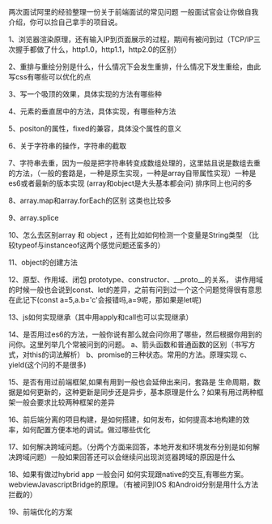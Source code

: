 两次面试阿里的经验整理一份关于前端面试的常见问题 一般面试官会让你做自我介绍，你可以捡自己拿手的项目说。

1、浏览器渲染原理，还有输入IP到页面展示的过程，期间有被问到过（TCP/IP三次握手都做了什么，http1.0，http1.1，http2.0的区别）

2、重排与重绘分别是什么，什么情况下会发生重排，什么情况下发生重绘，由此写css有哪些可以优化的点

3、写一个吸顶的效果，具体实现的方法有哪些种

4、元素的垂直居中的方法，具体实现，有哪些种方法

5、positon的属性，fixed的兼容，具体没个属性的意义

6、关于字符串的操作，字符串的截取

7、字符串去重，因为一般是把字符串转变成数组处理的，这里姑且说是数组去重的方法，（一般的套路是，一种是原生实现，一种是array自带属性实现）一种是es6或者最新的版本实现 (array和object是大头基本都会问) 排序同上也问的多

8、array.map和array.forEach的区别 这类也比较多

9、array.splice

10、怎么去区别array 和 object ，还有比如如何检测一个变量是String类型 （比较typeof与instanceof这两个感觉问题还蛮多的）

11、object的创建方法

12、原型、作用域、闭包
prototype、constructor、__proto__的关系， 讲作用域的时候一般也会说到const、let的差异，之前有问到过一个这个问题觉得很有意思在此记下(const a=5,a.b='c'会报错吗,a=9呢，那如果是let呢)

13、js如何实现继承（其中用apply和call也可以实现继承）

14、是否用过es6的方法，一般你说有那么就会问你用了哪些，然后根据你用到的问你。这里列举几个常被问到的问题。 a、箭头函数和普通函数的区别（书写方式，对this的词法解析） b、promise的三种状态。常用的方法。原理实现 c、yield(这个问的不是很多)

15、是否有用过前端框架,如果有用到一般也会延伸出来问，套路是 生命周期，数据是如何更新的，这种更新是同步还是异步，基本原理是什么？如果有用过两种框架一般会要求比较两种框架的差异

16、前后端分离的项目构建，是如何搭建，如何发布，如何提高本地构建的效率，如何配置方便本地的调试。做过哪些优化

17、如何解决跨域问题。（分两个方面来回答，本地开发和环境发布分别是如何解决跨域问题）一般如果回答还可以会继续问出现浏览器跨域的原因是什么

18、如果有做过hybrid app 一般会问 如何实现跟native的交互,有哪些方案。webviewJavascriptBridge的原理。（有被问到IOS 和Android分别是用什么方法拦截的）

19、前端优化的方案
